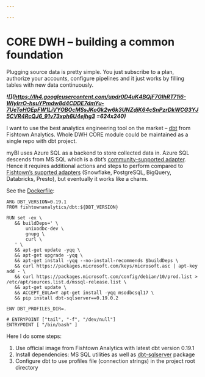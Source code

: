 ```yaml
---

---
```

# CORE DWH – building a common foundation

Plugging source data is pretty simple. You just subscribe to a plan, authorize your accounts, configure pipelines and it just works by filling tables with new data continuously.

**_![](https://lh4.googleusercontent.com/updr0D4uK4BQjF7GIhRT71i6-WIyIrrO-hsuYPmdw8d4CDDE7dmYu-7UeToHOEpFW1LiVYOBOcMSsJKoGk2w6k3UNZdjK64cSnPzrDkWCG3YJ5CVR4RcQJ6_91v73xph6U4ejhg3 =624x240)_**

I want to use the best analytics engineering tool on the market – [dbt](https://www.getdbt.com/) from Fishtown Analytics. Whole DWH CORE module could be maintained as a single repo with dbt project.

myBI uses Azure SQL as a backend to store collected data in. Azure SQL descends from MS SQL which is a dbt’s [community-supported adapter](https://docs.getdbt.com/docs/available-adapters#community-supported). Hence it requires additional actions and steps to perform compared to [Fishtown’s supprted adapters](https://docs.getdbt.com/docs/available-adapters#fishtown-supported) (Snowflake, PostgreSQL, BigQuery, Databricks, Presto), but eventually it works like a charm.

See the [Dockerfile](https://github.com/kzzzr/mybi-dbt-core/blob/master/Dockerfile):

    ARG DBT_VERSION=0.19.1
    FROM fishtownanalytics/dbt:${DBT_VERSION}
     
    RUN set -ex \
       && buildDeps=' \
           unixodbc-dev \
           gnupg \
           curl \
       ' \
       && apt-get update -yqq \
       && apt-get upgrade -yqq \
       && apt-get install -yqq --no-install-recommends $buildDeps \
       && curl https://packages.microsoft.com/keys/microsoft.asc | apt-key add - \
       && curl https://packages.microsoft.com/config/debian/10/prod.list > /etc/apt/sources.list.d/mssql-release.list \
       && apt-get update \
       && ACCEPT_EULA=Y apt-get install -yqq msodbcsql17 \
       && pip install dbt-sqlserver==0.19.0.2
     
    ENV DBT_PROFILES_DIR=.
     
    # ENTRYPOINT ["tail", "-f", "/dev/null"]
    ENTRYPOINT [ "/bin/bash" ]
    

Here I do some steps:

1. Use official image from Fishtown Analytics with latest dbt version 0.19.1
2. Install dependencies: MS SQL utilities as well as [dbt-sqlserver](https://github.com/dbt-msft/dbt-sqlserver) package
3. Configure dbt to use profiles file (connection strings) in the project root directory